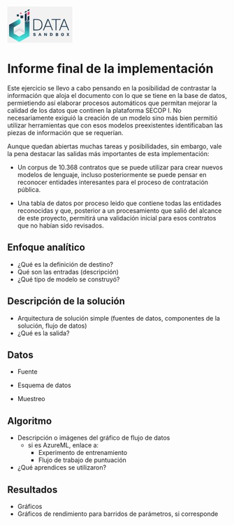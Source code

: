 <img src="/App/logdat.JPG" alt="My cool logo"/>

# Informe final de la implementación
Este ejercicio se llevo a cabo pensando en la posibilidad de contrastar la información que aloja el documento con lo que se tiene en la base de datos, permietiendo así elaborar procesos automáticos que permitan mejorar la calidad de los datos que continen la plataforma SECOP I. No necesariamente exiguió la creación de un modelo sino más bien permitió utilizar herramientas que con esos modelos preexistentes identificaban las piezas de información que se requerían. 

Aunque quedan abiertas muchas tareas y posibilidades, sin embargo, vale la pena destacar las salidas más importantes de esta implementación:


- Un corpus de 10.368 contratos que se puede utilizar para crear nuevos modelos de lenguaje, incluso posteriormente se puede pensar en reconocer entidades interesantes para el proceso de contratación pública.

- Una tabla de datos por proceso leido que contiene todas las entidades reconocidas y que, posterior a un procesamiento que salió del alcance de este proyecto, permitirá una validación inicial para esos contratos que no habían sido revisados.


## Enfoque analítico

* ¿Qué es la definición de destino?
* Qué son las entradas (descripción)
* ¿Qué tipo de modelo se construyó?

## Descripción de la solución
* Arquitectura de solución simple (fuentes de datos, componentes de la solución, flujo de datos)
* ¿Qué es la salida?

## Datos
* Fuente

* Esquema de datos
* Muestreo


## Algoritmo
* Descripción o imágenes del gráfico de flujo de datos
   * si es AzureML, enlace a:
     * Experimento de entrenamiento
     * Flujo de trabajo de puntuación
* ¿Qué aprendices se utilizaron?

## Resultados
* Gráficos
* Gráficos de rendimiento para barridos de parámetros, si corresponde
